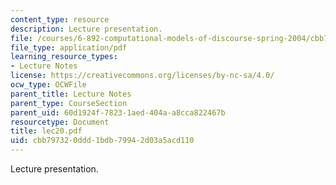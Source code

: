 ```yaml
---
content_type: resource
description: Lecture presentation.
file: /courses/6-892-computational-models-of-discourse-spring-2004/cbb797320ddd1bdb79942d03a5acd110_lec20.pdf
file_type: application/pdf
learning_resource_types:
- Lecture Notes
license: https://creativecommons.org/licenses/by-nc-sa/4.0/
ocw_type: OCWFile
parent_title: Lecture Notes
parent_type: CourseSection
parent_uid: 60d1924f-7823-1aed-404a-a8cca822467b
resourcetype: Document
title: lec20.pdf
uid: cbb79732-0ddd-1bdb-7994-2d03a5acd110
---
```

Lecture presentation.